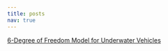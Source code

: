 ```yaml
---
title: posts
nav: true
---
```


[6-Degree of Freedom Model for Underwater Vehicles](subcontent/6dof/6dof.md)
